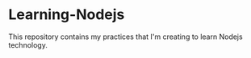 # Learning-Nodejs
This repository contains my practices that I'm creating to learn Nodejs technology.
